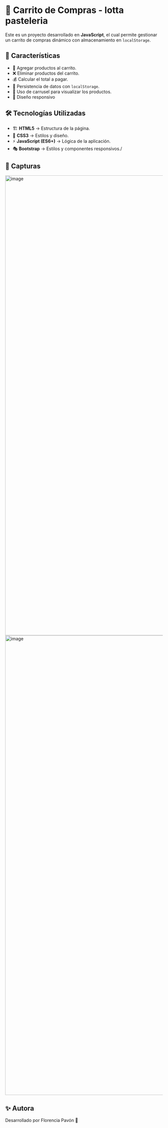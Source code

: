 # 📌 Carrito de Compras - lotta pasteleria

Este es un proyecto desarrollado en **JavaScript**, el cual permite gestionar un carrito de compras dinámico con almacenamiento en `localStorage`.

## 🚀 Características
- 🛒 Agregar productos al carrito.
- ❌ Eliminar productos del carrito.
- 💰 Calcular el total a pagar.
- 💾 Persistencia de datos con `localStorage`.
- 🎠 Uso de carrusel para visualizar los productos.
- 📱 Diseño responsivo


## 🛠 Tecnologías Utilizadas
- 🏗 **HTML5** → Estructura de la página.
- 🎨 **CSS3** → Estilos y diseño.
- ⚡ **JavaScript (ES6+)** → Lógica de la aplicación.
- 🎭 **Bootstrap** → Estilos y componentes responsivos./

## 📸 Capturas
<img width="1470" alt="image" src="https://github.com/user-attachments/assets/ad94b5b6-4cdd-4dcf-9b9b-33c0de40f0d8" />
<img width="1469" alt="image" src="https://github.com/user-attachments/assets/c27c2318-8060-4d5a-aefe-a3fe8ecee15b" />

## ✨ Autora
Desarrollado por Florencia Pavón 🚀







